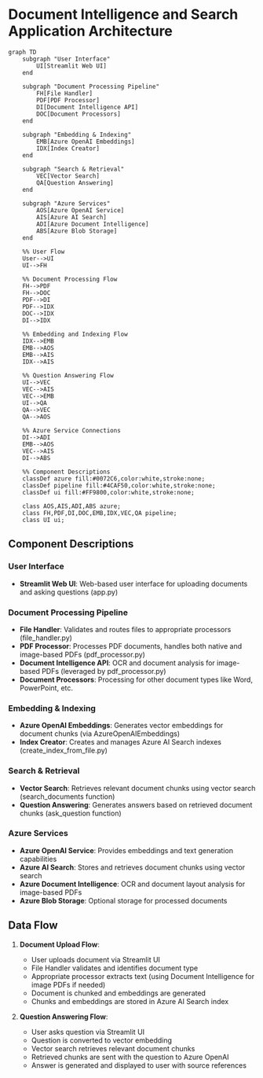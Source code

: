 # Document Intelligence and Search Application Architecture

```mermaid
graph TD
    subgraph "User Interface"
        UI[Streamlit Web UI]
    end

    subgraph "Document Processing Pipeline"
        FH[File Handler]
        PDF[PDF Processor]
        DI[Document Intelligence API]
        DOC[Document Processors]
    end

    subgraph "Embedding & Indexing"
        EMB[Azure OpenAI Embeddings]
        IDX[Index Creator]
    end

    subgraph "Search & Retrieval"
        VEC[Vector Search]
        QA[Question Answering]
    end
    
    subgraph "Azure Services"
        AOS[Azure OpenAI Service]
        AIS[Azure AI Search]
        ADI[Azure Document Intelligence]
        ABS[Azure Blob Storage]
    end

    %% User Flow
    User-->UI
    UI-->FH
    
    %% Document Processing Flow
    FH-->PDF
    FH-->DOC
    PDF-->DI
    PDF-->IDX
    DOC-->IDX
    DI-->IDX
    
    %% Embedding and Indexing Flow
    IDX-->EMB
    EMB-->AOS
    EMB-->AIS
    IDX-->AIS
    
    %% Question Answering Flow
    UI-->VEC
    VEC-->AIS
    VEC-->EMB
    UI-->QA
    QA-->VEC
    QA-->AOS

    %% Azure Service Connections
    DI-->ADI
    EMB-->AOS
    VEC-->AIS
    DI-->ABS
    
    %% Component Descriptions
    classDef azure fill:#0072C6,color:white,stroke:none;
    classDef pipeline fill:#4CAF50,color:white,stroke:none;
    classDef ui fill:#FF9800,color:white,stroke:none;
    
    class AOS,AIS,ADI,ABS azure;
    class FH,PDF,DI,DOC,EMB,IDX,VEC,QA pipeline;
    class UI ui;
```

## Component Descriptions

### User Interface
- **Streamlit Web UI**: Web-based user interface for uploading documents and asking questions (app.py)

### Document Processing Pipeline
- **File Handler**: Validates and routes files to appropriate processors (file_handler.py)
- **PDF Processor**: Processes PDF documents, handles both native and image-based PDFs (pdf_processor.py)
- **Document Intelligence API**: OCR and document analysis for image-based PDFs (leveraged by pdf_processor.py)
- **Document Processors**: Processing for other document types like Word, PowerPoint, etc.

### Embedding & Indexing
- **Azure OpenAI Embeddings**: Generates vector embeddings for document chunks (via AzureOpenAIEmbeddings)
- **Index Creator**: Creates and manages Azure AI Search indexes (create_index_from_file.py)

### Search & Retrieval
- **Vector Search**: Retrieves relevant document chunks using vector search (search_documents function)
- **Question Answering**: Generates answers based on retrieved document chunks (ask_question function)

### Azure Services
- **Azure OpenAI Service**: Provides embeddings and text generation capabilities
- **Azure AI Search**: Stores and retrieves document chunks using vector search
- **Azure Document Intelligence**: OCR and document layout analysis for image-based PDFs
- **Azure Blob Storage**: Optional storage for processed documents

## Data Flow

1. **Document Upload Flow**:
   - User uploads document via Streamlit UI
   - File Handler validates and identifies document type
   - Appropriate processor extracts text (using Document Intelligence for image PDFs if needed)
   - Document is chunked and embeddings are generated
   - Chunks and embeddings are stored in Azure AI Search index

2. **Question Answering Flow**:
   - User asks question via Streamlit UI
   - Question is converted to vector embedding
   - Vector search retrieves relevant document chunks
   - Retrieved chunks are sent with the question to Azure OpenAI
   - Answer is generated and displayed to user with source references
